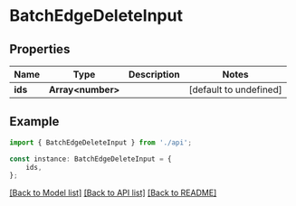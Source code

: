 # BatchEdgeDeleteInput


## Properties

Name | Type | Description | Notes
------------ | ------------- | ------------- | -------------
**ids** | **Array&lt;number&gt;** |  | [default to undefined]

## Example

```typescript
import { BatchEdgeDeleteInput } from './api';

const instance: BatchEdgeDeleteInput = {
    ids,
};
```

[[Back to Model list]](../README.md#documentation-for-models) [[Back to API list]](../README.md#documentation-for-api-endpoints) [[Back to README]](../README.md)
